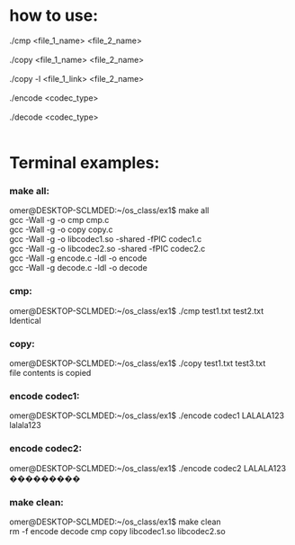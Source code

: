 # how to use:

./cmp <file_1_name> <file_2_name> <br /> <br />
./copy <file_1_name> <file_2_name> <br /> <br />
./copy -l <file_1_link> <file_2_name> <br /> <br />
./encode <codec_type> <message> <br /><br />
./decode <codec_type> <message> <br /><br />





# Terminal examples: 

### make all:<br />
omer@DESKTOP-SCLMDED:~/os_class/ex1$ make all<br />
gcc -Wall -g -o cmp cmp.c<br />
gcc -Wall -g -o copy copy.c<br />
gcc -Wall -g -o libcodec1.so -shared -fPIC codec1.c<br />
gcc -Wall -g -o libcodec2.so -shared -fPIC codec2.c<br />
gcc -Wall -g encode.c -ldl -o encode<br />
gcc -Wall -g decode.c -ldl -o decode<br />


### cmp:<br />
omer@DESKTOP-SCLMDED:~/os_class/ex1$ ./cmp test1.txt test2.txt<br />
Identical<br />


### copy:<br />
omer@DESKTOP-SCLMDED:~/os_class/ex1$ ./copy test1.txt test3.txt<br />
file contents is copied<br />


### encode codec1:<br />
omer@DESKTOP-SCLMDED:~/os_class/ex1$ ./encode codec1 LALALA123<br />
lalala123<br />


### encode codec2:<br />
omer@DESKTOP-SCLMDED:~/os_class/ex1$ ./encode codec2 LALALA123<br />
���������<br />


### make clean:<br />
omer@DESKTOP-SCLMDED:~/os_class/ex1$ make clean<br />
rm -f encode decode cmp copy libcodec1.so libcodec2.so<br />
